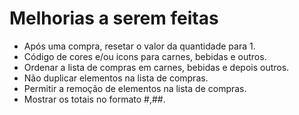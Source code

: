 # Melhorias a serem feitas

* Após uma compra, resetar o valor da quantidade para 1.
* Código de cores e/ou icons para carnes, bebidas e outros.
* Ordenar a lista de compras em carnes, bebidas e depois outros.
* Não duplicar elementos na lista de compras.
* Permitir a remoção de elementos na lista de compras.
* Mostrar os totais no formato #,##.
